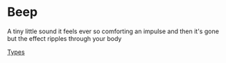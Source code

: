 # Beep

A tiny little sound
it feels ever so comforting
an impulse and then it's gone
but the effect ripples through your body

[Types](beep/types%2011111111111111111111111111111111.md)